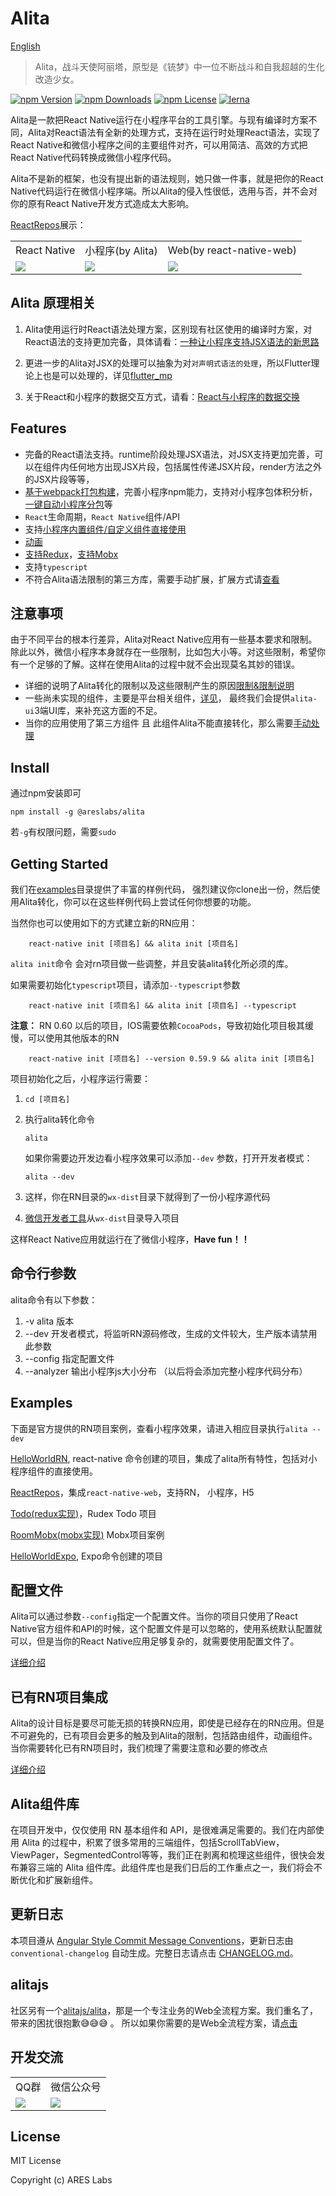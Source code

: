 # Alita
[English](./README_en.md)

> Alita，战斗天使阿丽塔，原型是《铳梦》中一位不断战斗和自我超越的生化改造少女。

[![npm Version](https://img.shields.io/npm/v/@areslabs/alita-core.svg)](https://www.npmjs.com/package/@areslabs/alita)
[![npm Downloads](https://img.shields.io/npm/dt/@areslabs/alita.svg)](https://www.npmjs.com/package/@areslabs/alita)
[![npm License](https://img.shields.io/npm/l/@areslabs/alita-core.svg)](https://www.npmjs.com/package/@areslabs/alita)
[![lerna](https://img.shields.io/badge/maintained%20with-lerna-cc00ff.svg)](https://lerna.js.org/)


Alita是一款把React Native运行在小程序平台的工具引擎。与现有编译时方案不同，Alita对React语法有全新的处理方式，支持在运行时处理React语法，实现了React Native和微信小程序之间的主要组件对齐，可以用简洁、高效的方式把React Native代码转换成微信小程序代码。  

Alita不是新的框架，也没有提出新的语法规则，她只做一件事，就是把你的React Native代码运行在微信小程序端。所以Alita的侵入性很低，选用与否，并不会对你的原有React Native开发方式造成太大影响。 

[ReactRepos](https://github.com/areslabs/alita/tree/master/examples/ReactRepos)展示：
<table>
   <tr>
   	    <td>React Native</td>
   	    <td>小程序(by Alita)</td>
   	    <td>Web(by react-native-web)</td>
   </tr>
	<tr>
		<td><img src="./docs/static/rnalita.gif"/></td>
		<td><img src="./docs/static/wxalita.gif"/></td>
		<td><img src="./docs/static/webalita.jpg"/></td>
	</tr>
</table>

## Alita 原理相关
1. Alita使用运行时React语法处理方案，区别现有社区使用的编译时方案，对React语法的支持更加完备，具体请看：[一种让小程序支持JSX语法的新思路](https://areslabs.github.io/alita/%E4%B8%80%E7%A7%8D%E8%AE%A9%E5%B0%8F%E7%A8%8B%E5%BA%8F%E6%94%AF%E6%8C%81JSX%E8%AF%AD%E6%B3%95%E7%9A%84%E6%96%B0%E6%80%9D%E8%B7%AF.html)

2. 更进一步的Alita对JSX的处理可以抽象为对`对声明式语法的处理`，所以Flutter理论上也是可以处理的，详见[flutter_mp](https://github.com/areslabs/flutter_mp)

3. 关于React和小程序的数据交互方式，请看：[React与小程序的数据交换](https://areslabs.github.io/alita/mini-react%E4%B8%8E%E5%B0%8F%E7%A8%8B%E5%BA%8F%E7%9A%84%E6%95%B0%E6%8D%AE%E4%BA%A4%E6%8D%A2%E6%96%B9%E5%BC%8F.html)


## Features
* 完备的React语法支持。runtime阶段处理JSX语法，对JSX支持更加完善，可以在组件内任何地方出现JSX片段，包括属性传递JSX片段，render方法之外的JSX片段等等， 
* [基于webpack打包构建](https://areslabs.github.io/alita/基于webpack构建.html)，完善小程序npm能力，支持对小程序包体积分析，[一键自动小程序分包](https://areslabs.github.io/alita/一键自动小程序分包.html)等
* `React`生命周期，`React Native`组件/API 
* 支持[小程序内置组件/自定义组件直接使用](https://areslabs.github.io/alita/%E5%B0%8F%E7%A8%8B%E5%BA%8F%E5%86%85%E7%BD%AE%E7%BB%84%E4%BB%B6&%E8%87%AA%E5%AE%9A%E4%B9%89%E7%BB%84%E4%BB%B6%E7%9A%84%E4%BD%BF%E7%94%A8.html)
* [动画](https://areslabs.github.io/alita/%E5%8A%A8%E7%94%BB.html)
* [支持Redux](https://areslabs.github.io/alita/%E6%94%AF%E6%8C%81Redux.html)，[支持Mobx](https://areslabs.github.io/alita/%E6%94%AF%E6%8C%81mobx.html)
* 支持`typescript`
* 不符合Alita语法限制的第三方库，需要手动扩展，扩展方式请[查看](https://areslabs.github.io/alita/%E7%AC%AC%E4%B8%89%E6%96%B9%E7%BB%84%E4%BB%B6%E5%BA%93%E6%89%A9%E5%B1%95.html)

## 注意事项
由于不同平台的根本行差异，Alita对React Native应用有一些基本要求和限制。 除此以外，微信小程序本身就存在一些限制，比如包大小等。对这些限制，希望你有一个足够的了解。这样在使用Alita的过程中就不会出现莫名其妙的错误。

* 详细的说明了Alita转化的限制以及这些限制产生的原因[限制&限制说明](https://areslabs.github.io/alita/%E9%99%90%E5%88%B6&%E9%99%90%E5%88%B6%E8%AF%B4%E6%98%8E.html)
* 一些尚未实现的组件，主要是平台相关组件，[详见](https://areslabs.github.io/alita/%E6%9C%AA%E5%AE%9E%E7%8E%B0%E7%BB%84%E4%BB%B6%E5%92%8CAPI.html)， 最终我们会提供`alita-ui`3端UI库，来补充这方面的不足。
* 当你的应用使用了第三方组件 且 此组件Alita不能直接转化，那么需要[手动处理](https://areslabs.github.io/alita/%E7%AC%AC%E4%B8%89%E6%96%B9%E7%BB%84%E4%BB%B6%E5%BA%93%E6%89%A9%E5%B1%95.html)
  

## Install
通过npm安装即可

`npm install -g @areslabs/alita`

若`-g`有权限问题，需要`sudo`

## Getting Started
我们在[examples](https://github.com/areslabs/alita/tree/master/examples)目录提供了丰富的样例代码， 强烈建议你clone出一份，然后使用Alita转化，你可以在这些样例代码上尝试任何你想要的功能。 


当然你也可以使用如下的方式建立新的RN应用：
```
    react-native init [项目名] && alita init [项目名]
``` 

`alita init`命令 会对rn项目做一些调整，并且安装alita转化所必须的库。 

如果需要初始化`typescript`项目，请添加`--typescript`参数
```
    react-native init [项目名] && alita init [项目名] --typescript
``` 

**注意：** RN 0.60 以后的项目，IOS需要依赖`CocoaPods`，导致初始化项目极其缓慢，可以使用其他版本的RN
```
    react-native init [项目名] --version 0.59.9 && alita init [项目名]
``` 

项目初始化之后，小程序运行需要：

1. `cd [项目名]`

2. 执行alita转化命令
    ```
    alita 
    ```
    如果你需要边开发边看小程序效果可以添加`--dev` 参数，打开开发者模式：
    ```
    alita --dev
    ```

2. 这样，你在RN目录的`wx-dist`目录下就得到了一份小程序源代码

3. [微信开发者工具](https://developers.weixin.qq.com/miniprogram/dev/devtools/stable.html)从`wx-dist`目录导入项目

这样React Native应用就运行在了微信小程序，**Have fun！！**

## 命令行参数
alita命令有以下参数：

1. -v  alita 版本
2. --dev  开发者模式，将监听RN源码修改，生成的文件较大，生产版本请禁用此参数
3. --config 指定配置文件
4. --analyzer 输出小程序js大小分布 （以后将会添加完整小程序代码分布）
 

## Examples
下面是官方提供的RN项目案例，查看小程序效果，请进入相应目录执行` alita --dev ` 

[HelloWorldRN](https://github.com/areslabs/alita/tree/master/examples/HelloWorldRN), react-native 命令创建的项目，集成了alita所有特性，包括对小程序组件的直接使用。

[ReactRepos](https://github.com/areslabs/alita/tree/master/examples/ReactRepos)，集成`react-native-web`，支持RN， 小程序，H5

[Todo(redux实现)](https://github.com/areslabs/alita/tree/master/examples/Todo)，Rudex Todo 项目

[RoomMobx(mobx实现)](https://github.com/areslabs/alita/tree/master/examples/RoomMobx) Mobx项目案例

[HelloWorldExpo](https://github.com/areslabs/alita/tree/master/examples/HelloWorldExpo), Expo命令创建的项目


## 配置文件
Alita可以通过参数`--config`指定一个配置文件。当你的项目只使用了React Native官方组件和API的时候，这个配置文件是可以忽略的，使用系统默认配置就可以，但是当你的React Native应用足够复杂的，就需要使用配置文件了。

[详细介绍](https://areslabs.github.io/alita/%E9%85%8D%E7%BD%AE%E6%96%87%E4%BB%B6.html)


## 已有RN项目集成
Alita的设计目标是要尽可能无损的转换RN应用，即使是已经存在的RN应用。但是不可避免的，已有项目会更多的触及到Alita的限制，包括路由组件，动画组件。当你需要转化已有RN项目时，我们梳理了需要注意和必要的修改点

[详细介绍](https://areslabs.github.io/alita/已有项目集成.html)

## Alita组件库
在项目开发中，仅仅使用 RN 基本组件和 API，是很难满足需要的。我们在内部使用 Alita 的过程中，积累了很多常用的三端组件，包括ScrollTabView，ViewPager，SegmentedControl等等，我们正在剥离和梳理这些组件，很快会发布兼容三端的 Alita 组件库。此组件库也是我们日后的工作重点之一，我们将会不断优化和扩展新组件。

## 更新日志
本项目遵从 [Angular Style Commit Message Conventions](https://gist.github.com/stephenparish/9941e89d80e2bc58a153)，更新日志由 `conventional-changelog` 自动生成。完整日志请点击 [CHANGELOG.md](./CHANGELOG.md)。

## alitajs
社区另有一个[alitajs/alita](https://github.com/alitajs/alita)，那是一个专注业务的Web全流程方案。我们重名了，带来的困扰很抱歉:sweat_smile::sweat_smile::sweat_smile: 。 所以如果你需要的是Web全流程方案，请[点击](https://github.com/alitajs/alita)


## 开发交流

<table>
   <tr>
   	    <td>QQ群</td>
   	    <td>微信公众号</td>
   </tr>
	<tr>
		<td><img src="./docs/static/qqgroup.jpg"/></td>
		<td><img src="./docs/static/gzh.jpg"/></td>
	</tr>
</table>

## License
MIT License

Copyright (c) ARES Labs

